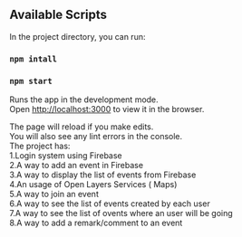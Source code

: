 ## Available Scripts

In the project directory, you can run:

### `npm intall`

### `npm start`

Runs the app in the development mode.<br>
Open [http://localhost:3000](http://localhost:3000) to view it in the browser.

The page will reload if you make edits.<br>
You will also see any lint errors in the console.
<br>
The project has:<br>
  1.Login system using Firebase <br>
  2.A way to add an event in Firebase<br>
  3.A way to display the list of events from Firebase<br>
  4.An usage of Open Layers Services ( Maps)<br>
  5.A way to join an event<br>
  6.A way to see the list of events created by each user <br>
  7.A way to see the list of ovents where an user will be going<br>
  8.A way to add a remark/comment to an event<br>

